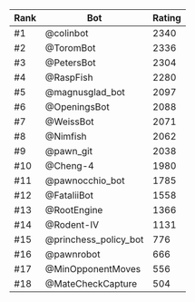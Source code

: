 Rank|Bot|Rating
---|---|---
#1|@colinbot|2340
#2|@ToromBot|2336
#3|@PetersBot|2304
#4|@RaspFish|2280
#5|@magnusglad_bot|2097
#6|@OpeningsBot|2088
#7|@WeissBot|2071
#8|@Nimfish|2062
#9|@pawn_git|2038
#10|@Cheng-4|1980
#11|@pawnocchio_bot|1785
#12|@FataliiBot|1558
#13|@RootEngine|1366
#14|@Rodent-IV|1131
#15|@princhess_policy_bot|776
#16|@pawnrobot|666
#17|@MinOpponentMoves|556
#18|@MateCheckCapture|504
